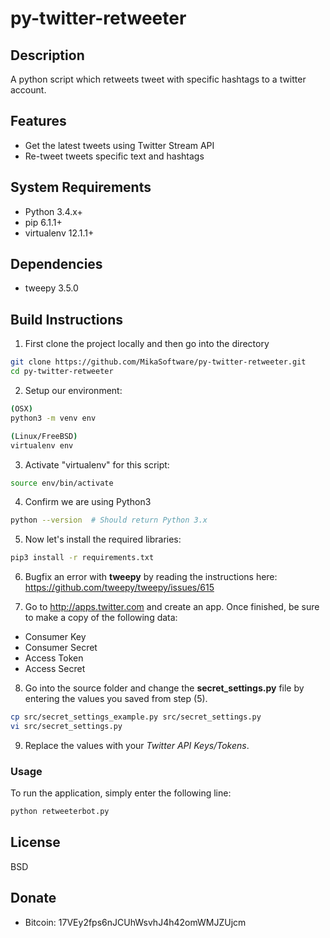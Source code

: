 # py-twitter-retweeter
## Description
A python script which retweets tweet with specific hashtags to a twitter account.

## Features
* Get the latest tweets using Twitter Stream API
* Re-tweet tweets specific text and hashtags

## System Requirements
* Python 3.4.x+
* pip 6.1.1+
* virtualenv 12.1.1+

## Dependencies
* tweepy 3.5.0

## Build Instructions
1. First clone the project locally and then go into the directory

  ```bash
  git clone https://github.com/MikaSoftware/py-twitter-retweeter.git
  cd py-twitter-retweeter
  ```


2. Setup our environment:

  ```bash
  (OSX)
  python3 -m venv env

  (Linux/FreeBSD)
  virtualenv env
  ```


3. Activate "virtualenv" for this script:

  ```bash
  source env/bin/activate
  ```


4. Confirm we are using Python3

  ```bash
  python --version  # Should return Python 3.x
  ```


5. Now let's install the required libraries:

  ```bash
  pip3 install -r requirements.txt
  ```
  
  
6. Bugfix an error with **tweepy** by reading the instructions here: https://github.com/tweepy/tweepy/issues/615


7. Go to http://apps.twitter.com and create an app. Once finished, be sure to make a copy of the following data:
  * Consumer Key
  * Consumer Secret
  * Access Token
  * Access Secret


8. Go into the source folder and change the **secret_settings.py** file by entering the values you saved from step (5).

  ```bash
  cp src/secret_settings_example.py src/secret_settings.py
  vi src/secret_settings.py
  ```

9. Replace the values with your *Twitter API Keys/Tokens*.



### Usage
To run the application, simply enter the following line:

  ```bash
  python retweeterbot.py
  ```


## License
BSD 


## Donate
* Bitcoin: 17VEy2fps6nJCUhWsvhJ4h42omWMJZUjcm
